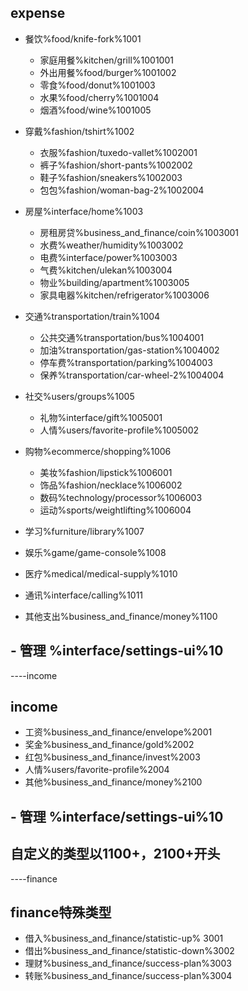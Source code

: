  ## expense
- 餐饮%food/knife-fork%1001
    - 家庭用餐%kitchen/grill%1001001
    - 外出用餐%food/burger%1001002
    - 零食%food/donut%1001003
    - 水果%food/cherry%1001004
    - 烟酒%food/wine%1001005
- 穿戴%fashion/tshirt%1002
    - 衣服%fashion/tuxedo-vallet%1002001
    - 裤子%fashion/short-pants%1002002
    - 鞋子%fashion/sneakers%1002003
    - 包包%fashion/woman-bag-2%1002004
- 房屋%interface/home%1003
    - 房租房贷%business_and_finance/coin%1003001
    - 水费%weather/humidity%1003002
    - 电费%interface/power%1003003
    - 气费%kitchen/ulekan%1003004
    - 物业%building/apartment%1003005
    - 家具电器%kitchen/refrigerator%1003006
- 交通%transportation/train%1004
    - 公共交通%transportation/bus%1004001
    - 加油%transportation/gas-station%1004002
    - 停车费%transportation/parking%1004003
    - 保养%transportation/car-wheel-2%1004004

- 社交%users/groups%1005
    - 礼物%interface/gift%1005001
    - 人情%users/favorite-profile%1005002

- 购物%ecommerce/shopping%1006
    - 美妆%fashion/lipstick%1006001
    - 饰品%fashion/necklace%1006002
    - 数码%technology/processor%1006003
    - 运动%sports/weightlifting%1006004
- 学习%furniture/library%1007
- 娱乐%game/game-console%1008
- 医疗%medical/medical-supply%1010
- 通讯%interface/calling%1011
- 其他支出%business_and_finance/money%1100
## - 管理 %interface/settings-ui%10

----income
## income

- 工资%business_and_finance/envelope%2001
- 奖金%business_and_finance/gold%2002
- 红包%business_and_finance/invest%2003
- 人情%users/favorite-profile%2004
- 其他%business_and_finance/money%2100
## - 管理 %interface/settings-ui%10


## 自定义的类型以1100+，2100+开头

----finance
## finance特殊类型
- 借入%business_and_finance/statistic-up% 3001
- 借出%business_and_finance/statistic-down%3002
- 理财%business_and_finance/success-plan%3003
- 转账%business_and_finance/success-plan%3004
